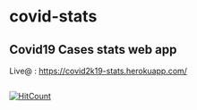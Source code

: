 # covid-stats
## Covid19 Cases stats web app 

Live@ : https://covid2k19-stats.herokuapp.com/

<img src=""></img>

[![HitCount](http://hits.dwyl.com/AkshayKumarDhage/covid-stats.svg)](http://hits.dwyl.com/AkshayKumarDhage/covid-stats)
